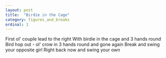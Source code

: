 ```yaml
---
layout: post
title:  "Birdie in the Cage"
category: figures_and_breaks
ordinal: 1
---
```


First ol' couple lead to the right 
With birdie in the cage and 3 hands round 
Bird hop out - ol' crow in 
3 hands round and gone again 
Break and swing your opposite girl 
Right back now and swing your own
